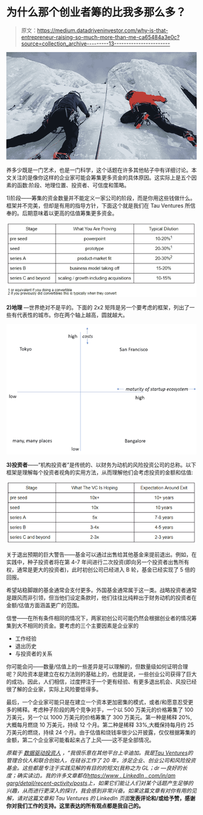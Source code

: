 # 为什么那个创业者筹的比我多那么多？

> 原文：<https://medium.datadriveninvestor.com/why-is-that-entrepreneur-raising-so-much-more-than-me-ca65484a3e0c?source=collection_archive---------13----------------------->

![](img/3326a698f665c31e9d14955a25a99747.png)

养多少既是一门艺术，也是一门科学，这个话题在许多其他帖子中有详细讨论。本文关注的是像你这样的企业家可能会筹集更多资金的具体原因。这实际上是五个因素的函数:阶段、地理位置、投资者、可信度和策略。

1)阶段——筹集的资金数量并不能定义一家公司的阶段，而是你用这些钱做什么。框架并不完美，但却是有用的指导方针，下面这个就是我们在 Tau Ventures 所信奉的。后期意味着以更高的估值筹集更多资金。

![](img/2f4f69c827f1a76b2ed9a2c201d38fde.png)

**2)地理** —世界绝对不是平的。下面的 2x2 矩阵是另一个要考虑的框架，列出了一些有代表性的城市。你在两个轴上越高，圆就越大。

![](img/d05d67ccc7d24c8e1d655d8904f45056.png)

**3)投资者**——“机构投资者”是传统的、以财务为动机的风险投资公司的总称。以下框架是理解每个投资者视角的实用方法，从而理解他们会考虑投资的金额和估值:

![](img/6941de90a99f8731d42e372761096c79.png)

关于退出预期的巨大警告——基金可以通过出售给其他基金来提前退出。例如，在实践中，种子投资者将在第 4-7 年间进行二次投资(即向另一个投资者出售所有权，通常是更大的投资者)，此时初创公司已经进入 B 轮，基金已经实现了 5 倍的回报。

希望站稳脚跟的基金通常会支付更多。外国基金通常属于这一类。战略投资者通常是跟风而非引领，但当他们设定条款时，他们往往比纯粹出于财务动机的投资者在金额/估值方面涵盖更广的范围。

信誉——在所有条件相同的情况下，两家初创公司可能仍然会根据创业者的情况筹集到大不相同的资金。要考虑的三个主要因素是企业家的

*   工作经验
*   退出历史
*   与投资者的关系

你可能会问——数量/估值上的一些差异是可以理解的，但数量级如何证明合理呢？风险资本是建立在权力法则的基础上的，也就是说，一些创业公司获得了巨大的成功。因此，人们相信，过度押注于一个更有经验、有更多退出机会、风投已经很了解的企业家，实际上风险要低得多。

最后，一个企业家可能只是在建立一个资本更加密集的模式，或者/和愿意忍受更多的稀释。考虑种子阶段的两个竞争对手，一个以 500 万美元的价格筹集了 100 万美元，另一个以 1000 万美元的价格筹集了 300 万美元。第一种是稀释 20%,大概每月燃烧 10 万美元，持续 12 个月。第二种是稀释 33%,大概保持每月约 25 万美元的燃烧，持续 24 个月。由于估值和烧钱率很少公开披露，仅仅根据筹集的金额，第二个企业家可能看起来占了上风——这不是全部情况。

*原载于* [*数据驱动投资人*](https://www.datadriveninvestor.com/2020/06/14/why-is-that-entrepreneur-raising-so-much-more-than-me) *，“我很乐意在其他平台上辛迪加。我是*[*Tau Ventures*](https://www.linkedin.com/pulse/announcing-tau-ventures-amit-garg/)*的管理合伙人和联合创始人，在硅谷工作了 20 年，涉足企业、创业公司和风险投资基金。这些都是专注于实践见解的有目的的短文(我称之为 GL；dr —良好的长度；确实读过)。我的许多文章都在*[*https://www . LinkedIn . com/in/am garg/detail/recent-activity/posts*](https://www.linkedin.com/in/amgarg/detail/recent-activity/posts/)*上，如果它们能让人们对某个话题产生足够的兴趣，从而进行更深入的探讨，我会感到非常兴奋。如果这篇文章有对你有用的见解，请对这篇文章和 Tau Ventures 的 LinkedIn 页面*[](https://www.linkedin.com/company/tauventures)**发表评论和/或给予赞，感谢你对我们工作的支持。这里表达的所有观点都是我自己的。**